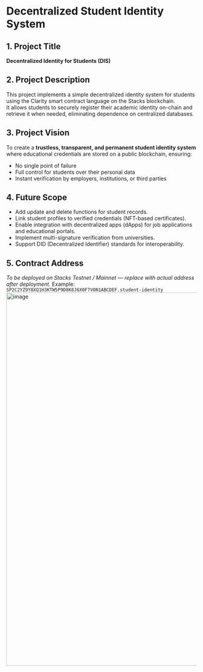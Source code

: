 # Decentralized Student Identity System

## 1. Project Title
**Decentralized Identity for Students (DIS)**

## 2. Project Description
This project implements a simple decentralized identity system for students using the Clarity smart contract language on the Stacks blockchain.  
It allows students to securely register their academic identity on-chain and retrieve it when needed, eliminating dependence on centralized databases.

## 3. Project Vision
To create a **trustless, transparent, and permanent student identity system** where educational credentials are stored on a public blockchain, ensuring:
- No single point of failure
- Full control for students over their personal data
- Instant verification by employers, institutions, or third parties

## 4. Future Scope
- Add update and delete functions for student records.
- Link student profiles to verified credentials (NFT-based certificates).
- Enable integration with decentralized apps (dApps) for job applications and educational portals.
- Implement multi-signature verification from universities.
- Support DID (Decentralized Identifier) standards for interoperability.

## 5. Contract Address
*To be deployed on Stacks Testnet / Mainnet — replace with actual address after deployment.*
Example: `SP2C2YZ9Y8XQ1H3KTW5P9D0K8J6X0F7V0N1ABCDEF.student-identity`
<img width="1890" height="986" alt="image" src="https://github.com/user-attachments/assets/f25951c8-637a-4ccb-b219-251a8e98b05c" />
